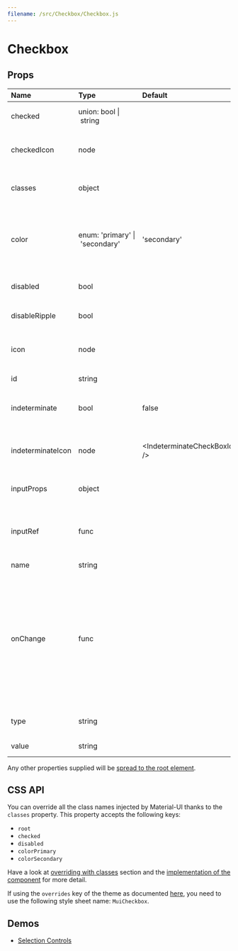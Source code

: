 ```yaml
---
filename: /src/Checkbox/Checkbox.js
---
```


<!--- This documentation is automatically generated, do not try to edit it. -->

# Checkbox



## Props

| Name | Type | Default | Description |
|:-----|:-----|:--------|:------------|
| checked | union:&nbsp;bool&nbsp;&#124;<br>&nbsp;string<br> |  | If `true`, the component is checked. |
| checkedIcon | node |  | The icon to display when the component is checked. |
| classes | object |  | Useful to extend the style applied to components. |
| color | enum:&nbsp;'primary'&nbsp;&#124;<br>&nbsp;'secondary'<br> | 'secondary' | The color of the component. It supports those theme colors that make sense for this component. |
| disabled | bool |  | If `true`, the switch will be disabled. |
| disableRipple | bool |  | If `true`, the ripple effect will be disabled. |
| icon | node |  | The icon to display when the component is unchecked. |
| id | string |  | The id of the `input` element. |
| indeterminate | bool | false | If `true`, the component appears indeterminate. |
| indeterminateIcon | node | &lt;IndeterminateCheckBoxIcon /> | The icon to display when the component is indeterminate. |
| inputProps | object |  | Properties applied to the `input` element. |
| inputRef | func |  | Use that property to pass a ref callback to the native input component. |
| name | string |  |  |
| onChange | func |  | Callback fired when the state is changed.<br><br>**Signature:**<br>`function(event: object, checked: boolean) => void`<br>*event:* The event source of the callback<br>*checked:* The `checked` value of the switch |
| type | string |  | The input component property `type`. |
| value | string |  | The value of the component. |

Any other properties supplied will be [spread to the root element](/guides/api#spread).

## CSS API

You can override all the class names injected by Material-UI thanks to the `classes` property.
This property accepts the following keys:
- `root`
- `checked`
- `disabled`
- `colorPrimary`
- `colorSecondary`

Have a look at [overriding with classes](/customization/overrides#overriding-with-classes) section
and the [implementation of the component](https://github.com/mui-org/material-ui/tree/v1-beta/src/Checkbox/Checkbox.js)
for more detail.

If using the `overrides` key of the theme as documented
[here](/customization/themes#customizing-all-instances-of-a-component-type),
you need to use the following style sheet name: `MuiCheckbox`.

## Demos

- [Selection Controls](/demos/selection-controls)

